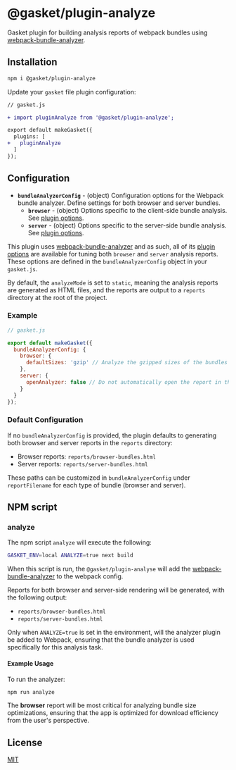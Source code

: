 # @gasket/plugin-analyze

Gasket plugin for building analysis reports of webpack bundles using
[webpack-bundle-analyzer].

## Installation

```bash
npm i @gasket/plugin-analyze
```

Update your `gasket` file plugin configuration:

```diff
// gasket.js

+ import pluginAnalyze from '@gasket/plugin-analyze';

export default makeGasket({
  plugins: [
+   pluginAnalyze
  ]
});
```

## Configuration

- **`bundleAnalyzerConfig`** - (object) Configuration options for the Webpack
  bundle analyzer. Define settings for both browser and server bundles.
  - **`browser`** - (object) Options specific to the client-side bundle
    analysis. See [plugin options].
  - **`server`** - (object) Options specific to the server-side bundle analysis.
    See [plugin options].

This plugin uses [webpack-bundle-analyzer] and as such, all of its [plugin
options] are available for tuning both `browser` and `server` analysis reports.
These options are defined in the `bundleAnalyzerConfig` object in your
`gasket.js`.

By default, the `analyzeMode` is set to `static`, meaning the analysis reports
are generated as HTML files, and the reports are output to a `reports` directory
at the root of the project.

### Example

```js
// gasket.js

export default makeGasket({
  bundleAnalyzerConfig: {
    browser: {
      defaultSizes: 'gzip' // Analyze the gzipped sizes of the bundles
    },
    server: {
      openAnalyzer: false // Do not automatically open the report in the browser
    }
  }
});
```

### Default Configuration

If no `bundleAnalyzerConfig` is provided, the plugin defaults to generating both
browser and server reports in the `reports` directory:

- Browser reports: `reports/browser-bundles.html`
- Server reports: `reports/server-bundles.html`

These paths can be customized in `bundleAnalyzerConfig` under `reportFilename`
for each type of bundle (browser and server).

## NPM script

### analyze

The npm script `analyze` will execute the following:

```bash
GASKET_ENV=local ANALYZE=true next build
```

When this script is run, the `@gasket/plugin-analyse` will add the
[webpack-bundle-analyzer] to the webpack config.

Reports for both browser and server-side rendering will be generated, with the
following output:

- `reports/browser-bundles.html`
- `reports/server-bundles.html`

Only when `ANALYZE=true` is set in the environment, will the analyzer plugin be
added to Webpack, ensuring that the bundle analyzer is used specifically for
this analysis task.

#### Example Usage

To run the analyzer:

```bash
npm run analyze
```

The **browser** report will be most critical for analyzing bundle size
optimizations, ensuring that the app is optimized for download efficiency from
the user's perspective.

## License

[MIT](./LICENSE.md)

<!-- LINKS -->

[webpack-bundle-analyzer]:https://github.com/webpack-contrib/webpack-bundle-analyzer
[plugin
    options]:https://github.com/webpack-contrib/webpack-bundle-analyzer#options-for-plugin
